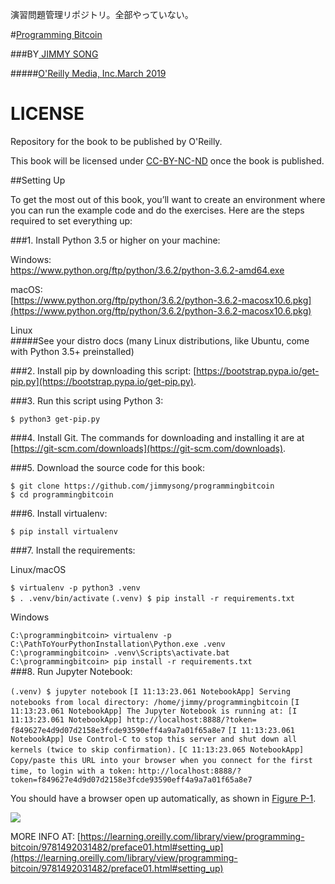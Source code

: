 演習問題管理リポジトリ。全部やっていない。

#[Programming Bitcoin](https://learning.oreilly.com/library/view/programming-bitcoin/9781492031482/)

###BY[ JIMMY SONG](https://github.com/jimmysong)

#####[O'Reilly Media, Inc.March 2019](https://learning.oreilly.com/library/publisher/oreilly-media-inc/)

# LICENSE

Repository for the book to be published by O'Reilly.

This book will be licensed under [CC-BY-NC-ND](https://creativecommons.org/licenses/by-nc-nd/4.0/legalcode) once the book is published.


##Setting Up


To get the most out of this book, you’ll want to create an environment where you can run the example code and do the exercises. Here are the steps required to set everything up:

###1. Install Python 3.5 or higher on your machine:

Windows:		
[https://www.python.org/ftp/python/3.6.2/python-3.6.2-amd64.exe
](https://www.python.org/ftp/python/3.6.2/python-3.6.2-amd64.exe
)

macOS:		
[https://www.python.org/ftp/python/3.6.2/python-3.6.2-macosx10.6.pkg](https://www.python.org/ftp/python/3.6.2/python-3.6.2-macosx10.6.pkg)

Linux		
#####See your distro docs (many Linux distributions, like Ubuntu, come with Python 3.5+ preinstalled)

###2. Install pip by downloading this script: [https://bootstrap.pypa.io/get-pip.py](https://bootstrap.pypa.io/get-pip.py).

###3. Run this script using Python 3:

`$ python3 get-pip.py`		

###4. Install Git. The commands for downloading and installing it are at [https://git-scm.com/downloads](https://git-scm.com/downloads).

###5. Download the source code for this book:

`$ git clone https://github.com/jimmysong/programmingbitcoin`		
`$ cd programmingbitcoin`
		
###6. Install virtualenv:

`$ pip install virtualenv`

###7. Install the requirements:

Linux/macOS

`$ virtualenv -p python3 .venv`		
`$ . .venv/bin/activate`
`(.venv) $ pip install -r requirements.txt`

Windows

`C:\programmingbitcoin> virtualenv -p`		
`C:\PathToYourPythonInstallation\Python.exe .venv`		
`C:\programmingbitcoin> .venv\Scripts\activate.bat`		
`C:\programmingbitcoin> pip install -r requirements.txt`		
###8. Run Jupyter Notebook:

`(.venv) $ jupyter notebook`
`[I 11:13:23.061 NotebookApp] Serving notebooks from local directory:
  /home/jimmy/programmingbitcoin`
  `[I 11:13:23.061 NotebookApp] The Jupyter Notebook is running at:
	[I 11:13:23.061 NotebookApp] http://localhost:8888/?token=
  f849627e4d9d07d2158e3fcde93590eff4a9a7a01f65a8e7`
  `[I 11:13:23.061 NotebookApp] Use Control-C to stop this server and shut down all kernels (twice to skip confirmation).`
  `[C 11:13:23.065 NotebookApp]`
  `Copy/paste this URL into your browser when you connect for`
  `the first time, to login with a token:`
  `http://localhost:8888/?token=f849627e4d9d07d2158e3fcde93590eff4a9a7a01f65a8e7`


You should have a browser open up automatically, as shown in [Figure P-1](https://raw.githubusercontent.com/jimmysong/programmingbitcoin/master/images/prbc_0001.png).

![](https://raw.githubusercontent.com/jimmysong/programmingbitcoin/master/images/prbc_0001.png)

MORE INFO AT: [https://learning.oreilly.com/library/view/programming-bitcoin/9781492031482/preface01.html#setting_up](https://learning.oreilly.com/library/view/programming-bitcoin/9781492031482/preface01.html#setting_up)
